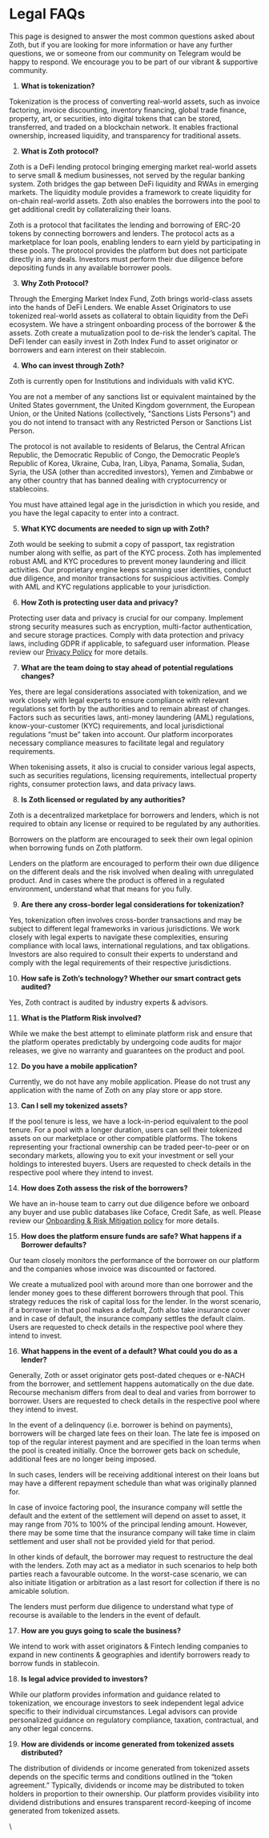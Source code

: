 # Legal FAQs

This page is designed to answer the most common questions asked about Zoth, but if you are looking for more information or have any further questions, we or someone from our community on Telegram would be happy to respond. We encourage you to be part of our vibrant & supportive community.

1. **What is tokenization?**

Tokenization is the process of converting real-world assets, such as invoice factoring, invoice discounting, inventory financing, global trade finance, property, art, or securities, into digital tokens that can be stored, transferred, and traded on a blockchain network. It enables fractional ownership, increased liquidity, and transparency for traditional assets.

2. **What is Zoth protocol?**

Zoth is a DeFi lending protocol bringing emerging market real-world assets to serve small & medium businesses, not served by the regular banking system. Zoth bridges the gap between DeFi liquidity and RWAs in emerging markets. The liquidity module provides a framework to create liquidity for on-chain real-world assets. Zoth also enables the borrowers into the pool to get additional credit by collateralizing their loans.

Zoth is a protocol that facilitates the lending and borrowing of ERC-20 tokens by connecting borrowers and lenders. The protocol acts as a marketplace for loan pools, enabling lenders to earn yield by participating in these pools. The protocol provides the platform but does not participate directly in any deals. Investors must perform their due diligence before depositing funds in any available borrower pools.

3. **Why Zoth Protocol?**

Through the Emerging Market Index Fund, Zoth brings world-class assets into the hands of DeFi Lenders. We enable Asset Originators to use tokenized real-world assets as collateral to obtain liquidity from the DeFi ecosystem. We have a stringent onboarding process of the borrower & the assets. Zoth create a mutualization pool to de-risk the lender’s capital. The DeFi lender can easily invest in Zoth Index Fund to asset originator or borrowers and earn interest on their stablecoin.   &#x20;

4. **Who can invest through Zoth?**

Zoth is currently open for Institutions and individuals with valid KYC. &#x20;

You are not a member of any sanctions list or equivalent maintained by the United States government, the United Kingdom government, the European Union, or the United Nations (collectively, "Sanctions Lists Persons") and you do not intend to transact with any Restricted Person or Sanctions List Person.

The protocol is not available to residents of Belarus, the Central African Republic, the Democratic Republic of Congo, the Democratic People’s Republic of Korea, Ukraine, Cuba, Iran, Libya, Panama, Somalia, Sudan, Syria, the USA (other than accredited investors), Yemen and Zimbabwe or any other country that has banned dealing with cryptocurrency or stablecoins.&#x20;

You must have attained legal age in the jurisdiction in which you reside, and you have the legal capacity to enter into a contract.

5. **What KYC documents are needed to sign up with Zoth?**

Zoth would be seeking to submit a copy of passport, tax registration number along with selfie, as part of the KYC process. Zoth has implemented robust AML and KYC procedures to prevent money laundering and illicit activities. Our proprietary engine keeps scanning user identities, conduct due diligence, and monitor transactions for suspicious activities. Comply with AML and KYC regulations applicable to your jurisdiction.&#x20;

6. **How Zoth is protecting user data and privacy?**

Protecting user data and privacy is crucial for our company. Implement strong security measures such as encryption, multi-factor authentication, and secure storage practices. Comply with data protection and privacy laws, including GDPR if applicable, to safeguard user information. Please review our [Privacy Policy](https://docs.zoth.io/zoth/legal/privacy-policy) for more details.&#x20;

7. **What are the team doing to stay ahead of potential regulations changes?**

Yes, there are legal considerations associated with tokenization, and we work closely with legal experts to ensure compliance with relevant regulations set forth by the authorities and to remain abreast of changes. Factors such as securities laws, anti-money laundering (AML) regulations, know-your-customer (KYC) requirements, and local jurisdictional regulations “must be” taken into account. Our platform incorporates necessary compliance measures to facilitate legal and regulatory requirements.

When tokenising assets, it also is crucial to consider various legal aspects, such as securities regulations, licensing requirements, intellectual property rights, consumer protection laws, and data privacy laws.&#x20;

8. **Is Zoth licensed or regulated by any authorities?**

Zoth is a decentralized marketplace for borrowers and lenders, which is not required to obtain any license or required to be regulated by any authorities.  &#x20;

Borrowers on the platform are encouraged to seek their own legal opinion when borrowing funds on Zoth platform.&#x20;

Lenders on the platform are encouraged to perform their own due diligence on the different deals and the risk involved when dealing with unregulated product. And in cases where the product is offered in a regulated environment, understand what that means for you fully.

9. **Are there any cross-border legal considerations for tokenization?**

Yes, tokenization often involves cross-border transactions and may be subject to different legal frameworks in various jurisdictions. We work closely with legal experts to navigate these complexities, ensuring compliance with local laws, international regulations, and tax obligations. Investors are also required to consult their experts to understand and comply with the legal requirements of their respective jurisdictions.

10. **How safe is Zoth’s technology? Whether our smart contract gets audited?**&#x20;

Yes, Zoth contract is audited by industry experts & advisors.

11. **What is the Platform Risk involved?**

While we make the best attempt to eliminate platform risk and ensure that the platform operates predictably by undergoing code audits for major releases, we give no warranty and guarantees on the product and pool.

12. **Do you have a mobile application?**&#x20;

Currently, we do not have any mobile application. Please do not trust any application with the name of Zoth on any play store or app store. &#x20;

13. **Can I sell my tokenized assets?**

If the pool tenure is less, we have a lock-in-period equivalent to the pool tenure. For a pool with a longer duration, users can sell their tokenized assets on our marketplace or other compatible platforms. The tokens representing your fractional ownership can be traded peer-to-peer or on secondary markets, allowing you to exit your investment or sell your holdings to interested buyers. Users are requested to check details in the respective pool where they intend to invest. &#x20;

14. **How does Zoth assess the risk of the borrowers?**

We have an in-house team to carry out due diligence before we onboard any buyer and use public databases like Coface, Credit Safe, as well. Please review our [Onboarding & Risk Mitigation policy](https://docs.zoth.io/zoth/legal/invoice-discounting-and-global-trade-finance) for more details.   &#x20;

15. **How does the platform ensure funds are safe? What happens if a Borrower defaults?** &#x20;

Our team closely monitors the performance of the borrower on our platform and the companies whose invoice was discounted or factored.

We create a mutualized pool with around more than one borrower and the lender money goes to these different borrowers through that pool. This strategy reduces the risk of capital loss for the lender. In the worst scenario, if a borrower in that pool makes a default, Zoth also take insurance cover and in case of default, the insurance company settles the default claim. Users are requested to check details in the respective pool where they intend to invest.  &#x20;

16. **What happens in the event of a default? What could you do as a lender?**

Generally, Zoth or asset originator gets post-dated cheques or e-NACH from the borrower, and settlement happens automatically on the due date. Recourse mechanism differs from deal to deal and varies from borrower to borrower. Users are requested to check details in the respective pool where they intend to invest.&#x20;

In the event of a delinquency (i.e. borrower is behind on payments), borrowers will be charged late fees on their loan. The late fee is imposed on top of the regular interest payment and are specified in the loan terms when the pool is created initially. Once the borrower gets back on schedule, additional fees are no longer being imposed.

In such cases, lenders will be receiving additional interest on their loans but may have a different repayment schedule than what was originally planned for.

In case of invoice factoring pool, the insurance company will settle the default and the extent of the settlement will depend on asset to asset, it may range from 70% to 100% of the principal lending amount. However, there may be some time that the insurance company will take time in claim settlement and user shall not be provided yield for that period.&#x20;

In other kinds of default, the borrower may request to restructure the deal with the lenders. Zoth may act as a mediator in such scenarios to help both parties reach a favourable outcome. In the worst-case scenario, we can also initiate litigation or arbitration as a last resort for collection if there is no amicable solution.&#x20;

The lenders must perform due diligence to understand what type of recourse is available to the lenders in the event of default.&#x20;

17. **How are you guys going to scale the business?**

We intend to work with asset originators & Fintech lending companies to expand in new continents & geographies and identify borrowers ready to borrow funds in stablecoin.

18. **Is legal advice provided to investors?**

While our platform provides information and guidance related to tokenization, we encourage investors to seek independent legal advice specific to their individual circumstances. Legal advisors can provide personalized guidance on regulatory compliance, taxation, contractual, and any other legal concerns.

19. **How are dividends or income generated from tokenized assets distributed?**

The distribution of dividends or income generated from tokenized assets depends on the specific terms and conditions outlined in the “token agreement.” Typically, dividends or income may be distributed to token holders in proportion to their ownership. Our platform provides visibility into dividend distributions and ensures transparent record-keeping of income generated from tokenized assets.

\
